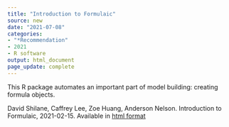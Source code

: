```yaml
---
title: "Introduction to Formulaic"
source: new
date: "2021-07-08"
categories:
- "*Recommendation"
- 2021
- R software
output: html_document
page_update: complete
---
```


This R package automates an important part of model building: creating formula objects.

<!--more-->

David Shilane, Caffrey Lee, Zoe Huang, Anderson Nelson. Introduction to Formulaic, 2021-02-15. Available in [html format][shi1]

[shi1]: https://cran.r-project.org/web/packages/formulaic/vignettes/Introduction-to-formulaic.html
